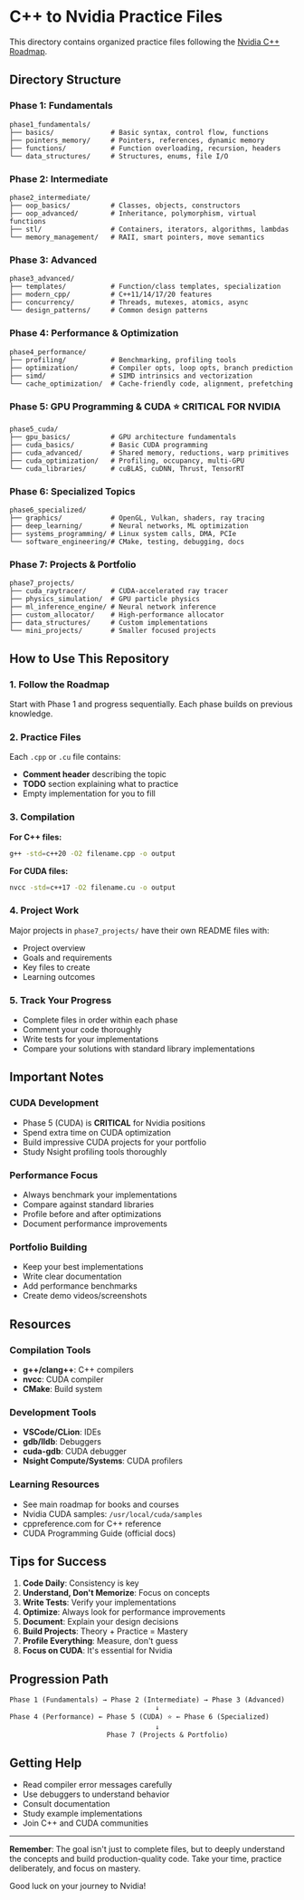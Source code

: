 # C++ to Nvidia Practice Files

This directory contains organized practice files following the [Nvidia C++ Roadmap](../NVIDIA_CPP_ROADMAP.md).

## Directory Structure

### Phase 1: Fundamentals
```
phase1_fundamentals/
├── basics/              # Basic syntax, control flow, functions
├── pointers_memory/     # Pointers, references, dynamic memory
├── functions/           # Function overloading, recursion, headers
└── data_structures/     # Structures, enums, file I/O
```

### Phase 2: Intermediate
```
phase2_intermediate/
├── oop_basics/          # Classes, objects, constructors
├── oop_advanced/        # Inheritance, polymorphism, virtual functions
├── stl/                 # Containers, iterators, algorithms, lambdas
└── memory_management/   # RAII, smart pointers, move semantics
```

### Phase 3: Advanced
```
phase3_advanced/
├── templates/           # Function/class templates, specialization
├── modern_cpp/          # C++11/14/17/20 features
├── concurrency/         # Threads, mutexes, atomics, async
└── design_patterns/     # Common design patterns
```

### Phase 4: Performance & Optimization
```
phase4_performance/
├── profiling/           # Benchmarking, profiling tools
├── optimization/        # Compiler opts, loop opts, branch prediction
├── simd/                # SIMD intrinsics and vectorization
└── cache_optimization/  # Cache-friendly code, alignment, prefetching
```

### Phase 5: GPU Programming & CUDA ⭐ CRITICAL FOR NVIDIA
```
phase5_cuda/
├── gpu_basics/          # GPU architecture fundamentals
├── cuda_basics/         # Basic CUDA programming
├── cuda_advanced/       # Shared memory, reductions, warp primitives
├── cuda_optimization/   # Profiling, occupancy, multi-GPU
└── cuda_libraries/      # cuBLAS, cuDNN, Thrust, TensorRT
```

### Phase 6: Specialized Topics
```
phase6_specialized/
├── graphics/            # OpenGL, Vulkan, shaders, ray tracing
├── deep_learning/       # Neural networks, ML optimization
├── systems_programming/ # Linux system calls, DMA, PCIe
└── software_engineering/# CMake, testing, debugging, docs
```

### Phase 7: Projects & Portfolio
```
phase7_projects/
├── cuda_raytracer/      # CUDA-accelerated ray tracer
├── physics_simulation/  # GPU particle physics
├── ml_inference_engine/ # Neural network inference
├── custom_allocator/    # High-performance allocator
├── data_structures/     # Custom implementations
└── mini_projects/       # Smaller focused projects
```

## How to Use This Repository

### 1. Follow the Roadmap
Start with Phase 1 and progress sequentially. Each phase builds on previous knowledge.

### 2. Practice Files
Each `.cpp` or `.cu` file contains:
- **Comment header** describing the topic
- **TODO** section explaining what to practice
- Empty implementation for you to fill

### 3. Compilation

**For C++ files:**
```bash
g++ -std=c++20 -O2 filename.cpp -o output
```

**For CUDA files:**
```bash
nvcc -std=c++17 -O2 filename.cu -o output
```

### 4. Project Work
Major projects in `phase7_projects/` have their own README files with:
- Project overview
- Goals and requirements
- Key files to create
- Learning outcomes

### 5. Track Your Progress
- Complete files in order within each phase
- Comment your code thoroughly
- Write tests for your implementations
- Compare your solutions with standard library implementations

## Important Notes

### CUDA Development
- Phase 5 (CUDA) is **CRITICAL** for Nvidia positions
- Spend extra time on CUDA optimization
- Build impressive CUDA projects for your portfolio
- Study Nsight profiling tools thoroughly

### Performance Focus
- Always benchmark your implementations
- Compare against standard libraries
- Profile before and after optimizations
- Document performance improvements

### Portfolio Building
- Keep your best implementations
- Write clear documentation
- Add performance benchmarks
- Create demo videos/screenshots

## Resources

### Compilation Tools
- **g++/clang++**: C++ compilers
- **nvcc**: CUDA compiler
- **CMake**: Build system

### Development Tools
- **VSCode/CLion**: IDEs
- **gdb/lldb**: Debuggers
- **cuda-gdb**: CUDA debugger
- **Nsight Compute/Systems**: CUDA profilers

### Learning Resources
- See main roadmap for books and courses
- Nvidia CUDA samples: `/usr/local/cuda/samples`
- cppreference.com for C++ reference
- CUDA Programming Guide (official docs)

## Tips for Success

1. **Code Daily**: Consistency is key
2. **Understand, Don't Memorize**: Focus on concepts
3. **Write Tests**: Verify your implementations
4. **Optimize**: Always look for performance improvements
5. **Document**: Explain your design decisions
6. **Build Projects**: Theory + Practice = Mastery
7. **Profile Everything**: Measure, don't guess
8. **Focus on CUDA**: It's essential for Nvidia

## Progression Path

```
Phase 1 (Fundamentals) → Phase 2 (Intermediate) → Phase 3 (Advanced)
                                    ↓
Phase 4 (Performance) ← Phase 5 (CUDA) ⭐ ← Phase 6 (Specialized)
                                    ↓
                        Phase 7 (Projects & Portfolio)
```

## Getting Help

- Read compiler error messages carefully
- Use debuggers to understand behavior
- Consult documentation
- Study example implementations
- Join C++ and CUDA communities

---

**Remember**: The goal isn't just to complete files, but to deeply understand the concepts and build production-quality code. Take your time, practice deliberately, and focus on mastery.

Good luck on your journey to Nvidia!
